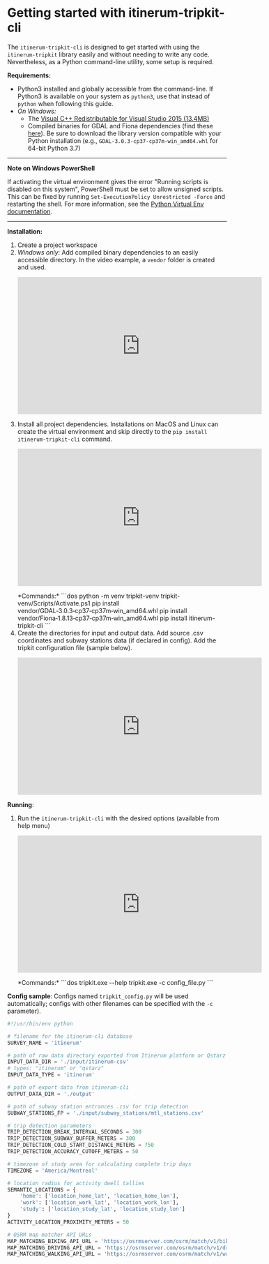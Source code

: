 # Getting started with itinerum-tripkit-cli

The `itinerum-tripkit-cli` is designed to get started with using the `itinerum-tripkit` library easily and without needing to write any code. Nevertheless, as a Python command-line utility, some setup is required.

**Requirements:**
- Python3 installed and globally accessible from the command-line. If Python3 is available on your system as `python3`, use that instead of `python` when following this guide.
- *On Windows:*
	- The [Visual C++ Redistributable for Visual Studio 2015 (13.4MB)](https://www.microsoft.com/en-ca/download/details.aspx?id=48145)
	- Compiled binaries for GDAL and Fiona dependencies (find these [here](https://www.lfd.uci.edu/~gohlke/pythonlibs/)). Be sure to download the library version compatible with your Python installation (e.g., `GDAL‑3.0.3‑cp37‑cp37m‑win_amd64.whl` for 64-bit Python 3.7)

---
**Note on Windows PowerShell**

If activating the virtual environment gives the error "Running scripts is disabled on this system", PowerShell must be set to allow unsigned scripts. This can be fixed by running `Set-ExecutionPolicy Unrestricted -Force` and restarting the shell. For more information, see the [Python Virtual Env documentation](https://virtualenv.pypa.io/en/latest/userguide/).

---


**Installation:**
1. Create a project workspace
2. *Windows only*: Add compiled binary dependencies to an easily accessible directory. In the video example, a `vendor` folder is created and used.
	<p align="center">
		<iframe width="560" height="315" src="https://www.youtube.com/embed/z6biRgyzDVg" frameborder="0" allow="autoplay; encrypted-media" allowfullscreen></iframe>
	</p>
3. Install all project dependencies. Installations on MacOS and Linux can create the virtual environment and skip directly to the `pip install itinerum-tripkit-cli` command.
	<p align="center">
		<iframe width="560" height="315" src="https://www.youtube.com/embed/7aO8sN5PT0k" frameborder="0" allow="autoplay; encrypted-media" allowfullscreen></iframe>
	</p>
	*Commands:*
	```dos
	python -m venv tripkit-venv
	tripkit-venv/Scripts/Activate.ps1
	pip install vendor/GDAL‑3.0.3‑cp37‑cp37m‑win_amd64.whl
	pip install vendor/Fiona‑1.8.13‑cp37‑cp37m‑win_amd64.whl
	pip install itinerum-tripkit-cli	
	```
4. Create the directories for input and output data. Add source .csv coordinates and subway stations data (if declared in config). Add the tripkit configuration file (sample below).
	<p align="center">
		<iframe width="560" height="315" src="https://www.youtube.com/embed/PAxH0J_h7Io" frameborder="0" allow="autoplay; encrypted-media" allowfullscreen></iframe>
	</p>

**Running**:
1. Run the `itinerum-tripkit-cli` with the desired options (available from help menu)
	<p align="center">
		<iframe width="560" height="315" src="https://www.youtube.com/embed/tFTmxo9wTlI" frameborder="0" allow="autoplay; encrypted-media" allowfullscreen></iframe>
	</p>
	*Commands:*
	```dos
	tripkit.exe --help
	tripkit.exe -c config_file.py
	```


**Config sample**: 
Configs named `tripkit_config.py` will be used automatically; configs with other filenames can be specified with the `-c` parameter).

```python
#!/usr/bin/env python

# filename for the itinerum-cli database
SURVEY_NAME = 'itinerum'

# path of raw data directory exported from Itinerum platform or Qstarz
INPUT_DATA_DIR = './input/itinerum-csv'
# types: "itinerum" or "qstarz"
INPUT_DATA_TYPE = 'itinerum'

# path of export data from itinerum-cli
OUTPUT_DATA_DIR = './output'

# path of subway station entrances .csv for trip detection
SUBWAY_STATIONS_FP = './input/subway_stations/mtl_stations.csv'

# trip detection parameters
TRIP_DETECTION_BREAK_INTERVAL_SECONDS = 300
TRIP_DETECTION_SUBWAY_BUFFER_METERS = 300
TRIP_DETECTION_COLD_START_DISTANCE_METERS = 750
TRIP_DETECTION_ACCURACY_CUTOFF_METERS = 50

# timezone of study area for calculating complete trip days
TIMEZONE = 'America/Montreal'

# location radius for activity dwell tallies
SEMANTIC_LOCATIONS = {
    'home': ['location_home_lat', 'location_home_lon'],
    'work': ['location_work_lat', 'location_work_lon'],
    'study': ['location_study_lat', 'location_study_lon']
}
ACTIVITY_LOCATION_PROXIMITY_METERS = 50

# OSRM map matcher API URLs
MAP_MATCHING_BIKING_API_URL = 'https://osrmserver.com/osrm/match/v1/biking/'
MAP_MATCHING_DRIVING_API_URL = 'https://osrmserver.com/osrm/match/v1/driving/'
MAP_MATCHING_WALKING_API_URL = 'https://osrmserver.com/osrm/match/v1/walking/'
```
